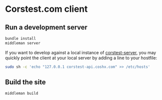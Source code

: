 # Corstest.com client

## Run a development server

```bash
bundle install
middleman server
```

If you want to develop against a local instance of [corstest-server](https://github.com/gkop/corstest-server), you may quickly point the client at your local server by adding a line to your hostfile:

```bash
sudo sh -c 'echo "127.0.0.1 corstest-api.coshx.com" >> /etc/hosts'
```

## Build the site

```bash
middleman build
```
